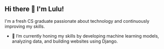 ## Hi there 👋 I'm Lulu!

I'm a fresh CS graduate passionate about technology and continuously improving my skills.

- 🔭 I’m currently honing my skills by developing machine learning models, analyzing data, and building websites using Django.
<!--
**Lu671/Lu671** is a ✨ _special_ ✨ repository because its `README.md` (this file) appears on your GitHub profile.

Here are some ideas to get you started:

- 🔭 I’m currently working on ...
- 🌱 I’m currently learning ...
- 👯 I’m looking to collaborate on ...
- 🤔 I’m looking for help with ...
- 💬 Ask me about ...
- 📫 How to reach me: ...
- 😄 Pronouns: ...
- ⚡ Fun fact: ...
-->
